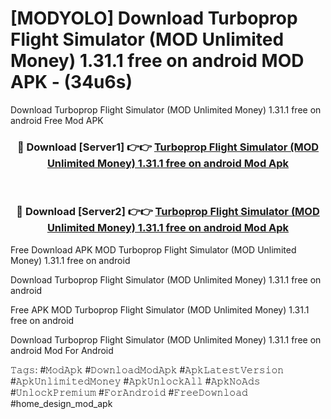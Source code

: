 # [MODYOLO] Download Turboprop Flight Simulator (MOD Unlimited Money) 1.31.1 free on android MOD APK - (34u6s)
Download Turboprop Flight Simulator (MOD Unlimited Money) 1.31.1 free on android Free Mod APK

<div align="center">
<h3>🔴 Download [Server1] 👉👉 <a href="https://apk-comot.site?title=Turboprop_Flight_Simulator_(MOD_Unlimited_Money)_1.31.1_free_on_android">Turboprop Flight Simulator (MOD Unlimited Money) 1.31.1 free on android Mod Apk</a></h3><br>

<h3>🔴 Download [Server2] 👉👉 <a href="https://apk-comot.site?title=Turboprop_Flight_Simulator_(MOD_Unlimited_Money)_1.31.1_free_on_android">Turboprop Flight Simulator (MOD Unlimited Money) 1.31.1 free on android Mod Apk</a></h3>
</div>


Free Download APK MOD Turboprop Flight Simulator (MOD Unlimited Money) 1.31.1 free on android

Download Turboprop Flight Simulator (MOD Unlimited Money) 1.31.1 free on android 

Free APK MOD Turboprop Flight Simulator (MOD Unlimited Money) 1.31.1 free on android 

Download Turboprop Flight Simulator (MOD Unlimited Money) 1.31.1 free on android Mod For Android

𝚃𝚊𝚐𝚜: #𝙼𝚘𝚍𝙰𝚙𝚔 #𝙳𝚘𝚠𝚗𝚕𝚘𝚊𝚍𝙼𝚘𝚍𝙰𝚙𝚔 #𝙰𝚙𝚔𝙻𝚊𝚝𝚎𝚜𝚝𝚅𝚎𝚛𝚜𝚒𝚘𝚗 #𝙰𝚙𝚔𝚄𝚗𝚕𝚒𝚖𝚒𝚝𝚎𝚍𝙼𝚘𝚗𝚎𝚢 #𝙰𝚙𝚔𝚄𝚗𝚕𝚘𝚌𝚔𝙰𝚕𝚕 #𝙰𝚙𝚔𝙽𝚘𝙰𝚍𝚜 #𝚄𝚗𝚕𝚘𝚌𝚔𝙿𝚛𝚎𝚖𝚒𝚞𝚖 #𝙵𝚘𝚛𝙰𝚗𝚍𝚛𝚘𝚒𝚍 #𝙵𝚛𝚎𝚎𝙳𝚘𝚠𝚗𝚕𝚘𝚊𝚍 #home_design_mod_apk